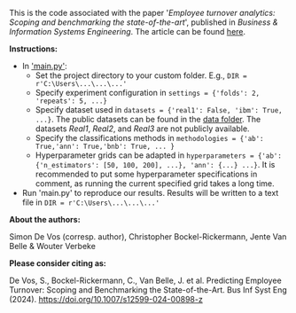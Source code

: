 This is the code associated with the paper '_Employee turnover analytics: Scoping and benchmarking the state-of-the-art_', published in _Business & Information Systems Engineering_. The article can be found [here](https://link.springer.com/article/10.1007/s12599-024-00898-z).

**Instructions:**
- In ['main.py'](https://github.com/SimonDeVos/turnover_prediction/blob/master/experiments/main.py):
  - Set the project directory to your custom folder. E.g., `DIR = r'C:\Users\...\...\...'`
  - Specify experiment configuration in `settings = {'folds': 2, 'repeats': 5, ...}`
  - Specify dataset used in `datasets = {'real1': False, 'ibm': True, ...}`. The public datasets can be found in the [data folder](https://github.com/SimonDeVos/turnover_prediction/tree/7f6389ff91b39770fd232205a7f02fbab1758361/data
). The datasets _Real1_, _Real2_, and _Real3_ are not publicly available.
  - Specify the classifications methods in `methodologies = {'ab': True,'ann': True,'bnb': True, ... }`
  - Hyperparameter grids can be adapted in `hyperparameters = {'ab': {'n_estimators': [50, 100, 200], ...}, 'ann': {...} ...}`. It is recommended to put some hyperparameter specifications in comment, as running the current specified grid takes a long time.
- Run 'main.py' to reproduce our results. Results will be written to a text file in `DIR = r'C:\Users\...\...\...'`

**About the authors:** 

Simon De Vos (corresp. author), Christopher Bockel-Rickermann, Jente Van Belle & Wouter Verbeke

**Please consider citing as:**

De Vos, S., Bockel-Rickermann, C., Van Belle, J. et al. Predicting Employee Turnover: Scoping and Benchmarking the State-of-the-Art. Bus Inf Syst Eng (2024). https://doi.org/10.1007/s12599-024-00898-z
